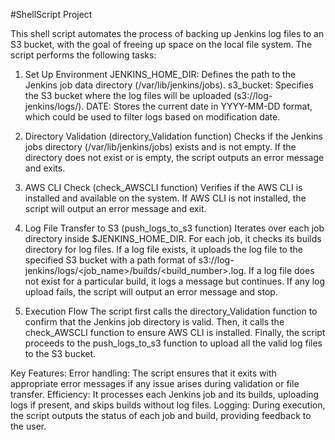 #ShellScript Project

This shell script automates the process of backing up Jenkins log files to an S3 bucket, with the goal of freeing up space on the local file system. The script performs the following tasks:

1. Set Up Environment
JENKINS_HOME_DIR: Defines the path to the Jenkins job data directory (/var/lib/jenkins/jobs).
s3_bucket: Specifies the S3 bucket where the log files will be uploaded (s3://log-jenkins/logs/).
DATE: Stores the current date in YYYY-MM-DD format, which could be used to filter logs based on modification date.

2. Directory Validation (directory_Validation function)
Checks if the Jenkins jobs directory (/var/lib/jenkins/jobs) exists and is not empty.
If the directory does not exist or is empty, the script outputs an error message and exits.

3. AWS CLI Check (check_AWSCLI function)
Verifies if the AWS CLI is installed and available on the system.
If AWS CLI is not installed, the script will output an error message and exit.

4. Log File Transfer to S3 (push_logs_to_s3 function)
Iterates over each job directory inside $JENKINS_HOME_DIR.
For each job, it checks its builds directory for log files.
If a log file exists, it uploads the log file to the specified S3 bucket with a path format of s3://log-jenkins/logs/<job_name>/builds/<build_number>.log.
If a log file does not exist for a particular build, it logs a message but continues.
If any log upload fails, the script will output an error message and stop.

5. Execution Flow
The script first calls the directory_Validation function to confirm that the Jenkins job directory is valid.
Then, it calls the check_AWSCLI function to ensure AWS CLI is installed.
Finally, the script proceeds to the push_logs_to_s3 function to upload all the valid log files to the S3 bucket.

Key Features:
Error handling: The script ensures that it exits with appropriate error messages if any issue arises during validation or file transfer.
Efficiency: It processes each Jenkins job and its builds, uploading logs if present, and skips builds without log files.
Logging: During execution, the script outputs the status of each job and build, providing feedback to the user.
